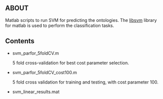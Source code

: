 **ABOUT**
-------------
Matlab scripts to run SVM for predicting the ontologies. The [libsvm](http://www.csie.ntu.edu.tw/~cjlin/libsvm/) library 
for matlab is used to perform the classification tasks.

**Contents**
-------------
* svm_parfor_5foldCV.m

  5 fold cross-validation for best cost parameter selection. 
  
* svm_parfor_5foldCV_cost100.m 

  5 fold cross validation for training and testing, with cost parameter 100. 
  
* svm_linear_results.mat 

  
